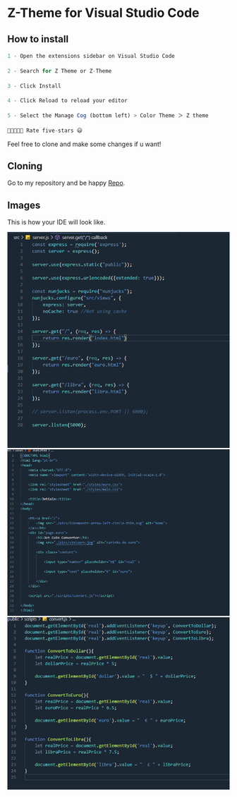 # Z-Theme for Visual Studio Code

## How to install

```js
1 - Open the extensions sidebar on Visual Studio Code

2 - Search for Z Theme or Z-Theme

3 - Click Install

4 - Click Reload to reload your editor

5 - Select the Manage Cog (bottom left) > Color Theme ＞ Z theme

🌟🌟🌟🌟🌟 Rate five-stars 😃
```

Feel free to clone and make some changes if u want!

## Cloning

Go to my repository and be happy [Repo](https://github.com/EduardoZortea18/Z-Theme).

## Images

This is how your IDE will look like.

<img src="./images/img1.PNG"/>

<img src="./images/img2.PNG"/>

<img src="./images/img3.PNG"/>

